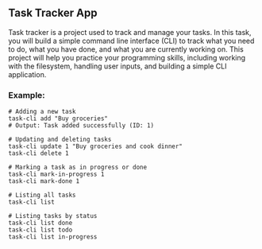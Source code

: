 ## Task Tracker App
Task tracker is a project used to track and manage your tasks. In this task, you will build a simple command 
line interface (CLI) to track what you need to do, what you have done, and what you are currently working on. 
This project will help you practice your programming skills, including working with the filesystem, handling user inputs, and building a simple CLI application.


### Example:
```
# Adding a new task
task-cli add "Buy groceries"
# Output: Task added successfully (ID: 1)

# Updating and deleting tasks
task-cli update 1 "Buy groceries and cook dinner"
task-cli delete 1

# Marking a task as in progress or done
task-cli mark-in-progress 1
task-cli mark-done 1

# Listing all tasks
task-cli list

# Listing tasks by status
task-cli list done
task-cli list todo
task-cli list in-progress
```
